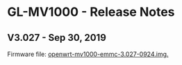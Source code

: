 # GL-MV1000 - Release Notes

## V3.027 - Sep 30, 2019

Firmware file: <a href="https://s3.us-east-2.amazonaws.com/download.gl-inet.com/firmware/mv1000/testing/openwrt-mv1000-emmc-3.027-0924.img" target="_blank">openwrt-mv1000-emmc-3.027-0924.img.</a>

